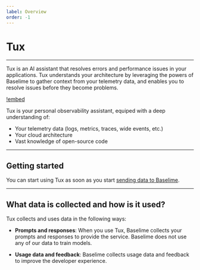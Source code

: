 ```yaml
---
label: Overview
order: -1
---
```


# Tux

---

Tux is an AI assistant that resolves errors and performance issues in your applications. Tux understands your architecture by leveraging the powers of Baselime to gather context from your telemetry data, and enables you to resolve issues before they become problems.

[!embed](https://www.youtube.com/watch?v=gcF1XW8aIuQ)

Tux is your personal observability assistant, equiped with a deep understanding of:
- Your telemetry data (logs, metrics, traces, wide events, etc.)
- Your cloud architecture
- Vast knowledge of open-source code

---

## Getting started

You can start using Tux as soon as you start [sending data to Baselime](../sending-data/index.md).

---

## What data is collected and how is it used?

Tux collects and uses data in the following ways:

- **Prompts and responses**: When you use Tux, Baselime collects your prompts and responses to provide the service. Baselime does not use any of our data to train models.

- **Usage data and feedback**: Baselime collects usage data and feedback to improve the developer experience.

